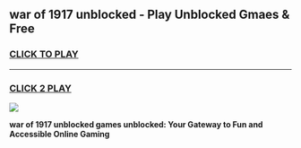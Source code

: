 
## war of 1917 unblocked - Play Unblocked Gmaes & Free
<h3>
<a href="https://news.freeplayer.one?title=war_of_1917_unblocked&ref=16F">CLICK TO PLAY</a></h3>
<hr>

<h3>
<a href="https://news.freeplayer.one?title=war_of_1917_unblocked&ref=16F">CLICK 2 PLAY</a>
  
</h3>

<a href="https://news.freeplayer.one?title=war_of_1917_unblocked&ref=16F/"><img src="https://clearcache.store/games.png"></a>


**war of 1917 unblocked games unblocked: Your Gateway to Fun and Accessible Online Gaming**
